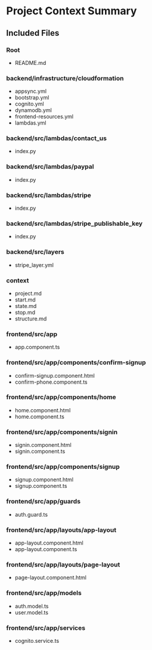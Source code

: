 # Project Context Summary

## Included Files


### Root
- README.md

### backend/infrastructure/cloudformation
- appsync.yml
- bootstrap.yml
- cognito.yml
- dynamodb.yml
- frontend-resources.yml
- lambdas.yml

### backend/src/lambdas/contact_us
- index.py

### backend/src/lambdas/paypal
- index.py

### backend/src/lambdas/stripe
- index.py

### backend/src/lambdas/stripe_publishable_key
- index.py

### backend/src/layers
- stripe_layer.yml

### context
- project.md
- start.md
- state.md
- stop.md
- structure.md

### frontend/src/app
- app.component.ts

### frontend/src/app/components/confirm-signup
- confirm-signup.component.html
- confirm-phone.component.ts

### frontend/src/app/components/home
- home.component.html
- home.component.ts

### frontend/src/app/components/signin
- signin.component.html
- signin.component.ts

### frontend/src/app/components/signup
- signup.component.html
- signup.component.ts

### frontend/src/app/guards
- auth.guard.ts

### frontend/src/app/layouts/app-layout
- app-layout.component.html
- app-layout.component.ts

### frontend/src/app/layouts/page-layout
- page-layout.component.html

### frontend/src/app/models
- auth.model.ts
- user.model.ts

### frontend/src/app/services
- cognito.service.ts
